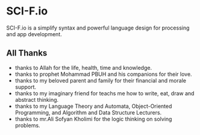 # SCI-F.io
SCI-F.io is a simplify syntax and powerful language design for processing and app development.
## All Thanks
* thanks to Allah for the life, health, time and knowledge.
* thanks to prophet Mohammad PBUH and his companions for their love.
* thanks to my beloved parent and family for their financial and morale support.
* thanks to my imaginary friend for teachs me how to write, eat, draw and abstract thinking.
* thanks to my Language Theory and Automata, Object-Oriented Programming, and Algorithm and Data Structure Lecturers.
* thanks to mr.Ali Sofyan Kholimi for the logic thinking on solving problems.
